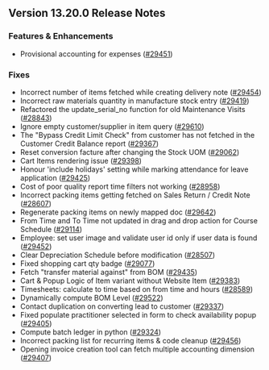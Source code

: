 ## Version 13.20.0 Release Notes

### Features & Enhancements

- Provisional accounting for expenses ([#29451](https://github.com/frappe/erpnext/pull/29451))

### Fixes

- Incorrect number of items fetched while creating delivery note ([#29454](https://github.com/frappe/erpnext/pull/29454))
- Incorrect raw materials quantity in manufacture stock entry ([#29419](https://github.com/frappe/erpnext/pull/29419))
- Refactored the update_serial_no function for old Maintenance Visits ([#28843](https://github.com/frappe/erpnext/pull/28843))
- Ignore empty customer/supplier in item query ([#29610](https://github.com/frappe/erpnext/pull/29610))
- The "Bypass Credit Limit Check" from customer has not fetched in the Customer Credit Balance report ([#29367](https://github.com/frappe/erpnext/pull/29367))
- Reset conversion facture after changing the Stock UOM ([#29062](https://github.com/frappe/erpnext/pull/29062))
- Cart Items rendering issue ([#29398](https://github.com/frappe/erpnext/pull/29398))
- Honour 'include holidays' setting while marking attendance for leave application ([#29425](https://github.com/frappe/erpnext/pull/29425))
- Cost of poor quality report time filters not working ([#28958](https://github.com/frappe/erpnext/pull/28958))
- Incorrect packing items getting fetched on Sales Return / Credit Note ([#28607](https://github.com/frappe/erpnext/pull/28607))
- Regenerate packing items on newly mapped doc ([#29642](https://github.com/frappe/erpnext/pull/29642))
- From Time and To Time not updated in drag and drop action for Course Schedule ([#29114](https://github.com/frappe/erpnext/pull/29114))
- Employee: set user image and validate user id only if user data is found ([#29452](https://github.com/frappe/erpnext/pull/29452))
- Clear Depreciation Schedule before modification ([#28507](https://github.com/frappe/erpnext/pull/28507))
- Fixed shopping cart qty badge ([#29077](https://github.com/frappe/erpnext/pull/29077))
- Fetch "transfer material against" from BOM ([#29435](https://github.com/frappe/erpnext/pull/29435))
- Cart & Popup Logic of Item variant without Website Item ([#29383](https://github.com/frappe/erpnext/pull/29383))
- Timesheets: calculate to time based on from time and hours ([#28589](https://github.com/frappe/erpnext/pull/28589))
- Dynamically compute BOM Level ([#29522](https://github.com/frappe/erpnext/pull/29522))
- Contact duplication on converting lead to customer ([#29337](https://github.com/frappe/erpnext/pull/29337))
- Fixed populate practitioner selected in form to check availability popup ([#29405](https://github.com/frappe/erpnext/pull/29405))
- Compute batch ledger in python ([#29324](https://github.com/frappe/erpnext/pull/29324))
- Incorrect packing list for recurring items & code cleanup ([#29456](https://github.com/frappe/erpnext/pull/29456))
- Opening invoice creation tool can fetch multiple accounting dimension ([#29407](https://github.com/frappe/erpnext/pull/29407))
